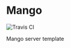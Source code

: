 # Mango
![Travis CI](https://travis-ci.com/MrARC/Mango.svg?token=dsjyRm5j3xVPphZTyCrG&branch=master)

Mango server template
